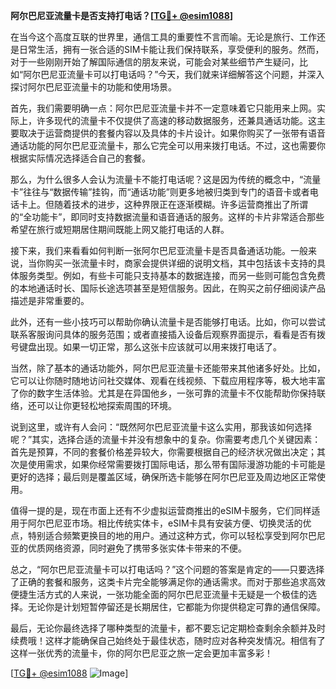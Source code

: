 **阿尔巴尼亚流量卡是否支持打电话？[[TG💪+ @esim1088](https://t.me/s/esim1088)]**

在当今这个高度互联的世界里，通信工具的重要性不言而喻。无论是旅行、工作还是日常生活，拥有一张合适的SIM卡能让我们保持联系，享受便利的服务。然而，对于一些刚刚开始了解国际通信的朋友来说，可能会对某些细节产生疑问，比如“阿尔巴尼亚流量卡可以打电话吗？”今天，我们就来详细解答这个问题，并深入探讨阿尔巴尼亚流量卡的功能和使用场景。

首先，我们需要明确一点：阿尔巴尼亚流量卡并不一定意味着它只能用来上网。实际上，许多现代的流量卡不仅提供了高速的移动数据服务，还兼具通话功能。这主要取决于运营商提供的套餐内容以及具体的卡片设计。如果你购买了一张带有语音通话功能的阿尔巴尼亚流量卡，那么它完全可以用来拨打电话。不过，这也需要你根据实际情况选择适合自己的套餐。

那么，为什么很多人会认为流量卡不能打电话呢？这是因为传统的概念中，“流量卡”往往与“数据传输”挂钩，而“通话功能”则更多地被归类到专门的语音卡或者电话卡上。但随着技术的进步，这种界限正在逐渐模糊。许多运营商推出了所谓的“全功能卡”，即同时支持数据流量和语音通话的服务。这样的卡片非常适合那些希望在旅行或短期居住期间既能上网又能打电话的人群。

接下来，我们来看看如何判断一张阿尔巴尼亚流量卡是否具备通话功能。一般来说，当你购买一张流量卡时，商家会提供详细的说明文档，其中包括该卡支持的具体服务类型。例如，有些卡可能只支持基本的数据连接，而另一些则可能包含免费的本地通话时长、国际长途选项甚至是短信服务。因此，在购买之前仔细阅读产品描述是非常重要的。

此外，还有一些小技巧可以帮助你确认流量卡是否能够打电话。比如，你可以尝试联系客服询问具体的服务范围；或者直接插入设备后观察界面提示，看看是否有拨号键盘出现。如果一切正常，那么这张卡应该就可以用来拨打电话了。

当然，除了基本的通话功能外，阿尔巴尼亚流量卡还能带来其他诸多好处。比如，它可以让你随时随地访问社交媒体、观看在线视频、下载应用程序等，极大地丰富了你的数字生活体验。尤其是在异国他乡，一张可靠的流量卡不仅能帮助你保持联络，还可以让你更轻松地探索周围的环境。

说到这里，或许有人会问：“既然阿尔巴尼亚流量卡这么实用，那我该如何选择呢？”其实，选择合适的流量卡并没有想象中的复杂。你需要考虑几个关键因素：首先是预算，不同的套餐价格差异较大，你需要根据自己的经济状况做出决定；其次是使用需求，如果你经常需要拨打国际电话，那么带有国际漫游功能的卡可能是更好的选择；最后则是覆盖区域，确保所选卡能够在阿尔巴尼亚及周边地区正常使用。

值得一提的是，现在市面上还有不少虚拟运营商推出的eSIM卡服务，它们同样适用于阿尔巴尼亚市场。相比传统实体卡，eSIM卡具有安装方便、切换灵活的优点，特别适合频繁更换目的地的用户。通过这种方式，你可以轻松享受到阿尔巴尼亚的优质网络资源，同时避免了携带多张实体卡带来的不便。

总之，“阿尔巴尼亚流量卡可以打电话吗？”这个问题的答案是肯定的——只要选择了正确的套餐和服务，这类卡片完全能够满足你的通话需求。而对于那些追求高效便捷生活方式的人来说，一张功能全面的阿尔巴尼亚流量卡无疑是一个极佳的选择。无论你是计划短暂停留还是长期居住，它都能为你提供稳定可靠的通信保障。

最后，无论你最终选择了哪种类型的流量卡，都不要忘记定期检查剩余余额并及时续费哦！这样才能确保自己始终处于最佳状态，随时应对各种突发情况。相信有了这样一张优秀的流量卡，你的阿尔巴尼亚之旅一定会更加丰富多彩！

[[TG💪+ @esim1088](https://t.me/s/esim1088) ![Image](https://i.postimg.cc/4NQfJmqS/Snipaste-2025-05-13-00-14-12.png)]